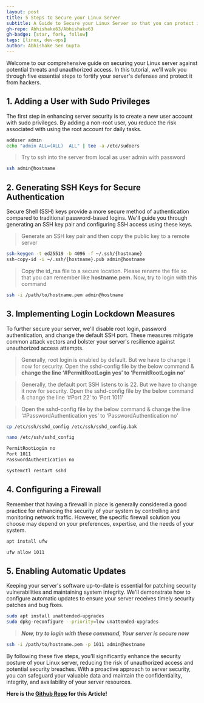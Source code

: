 ```yaml
---
layout: post
title: 5 Steps to Secure your Linux Server
subtitle: A Guide to Secure your Linux Server so that you can protect it from Hackers
gh-repo: Abhishake63/Abhishake63
gh-badge: [star, fork, follow]
tags: [linux, dev-ops]
author: Abhishake Sen Gupta
---
```


Welcome to our comprehensive guide on securing your Linux server against potential threats and unauthorized access. In this tutorial, we'll walk you through five essential steps to fortify your server's defenses and protect it from hackers.

## 1. **Adding a User with Sudo Privileges**

The first step in enhancing server security is to create a new user account with sudo privileges. By adding a non-root user, you reduce the risk associated with using the root account for daily tasks.

```bash
adduser admin
echo "admin ALL=(ALL)  ALL" | tee -a /etc/sudoers
```

> Try to ssh into the server from local as user admin with password
>

```bash
ssh admin@hostname
```

## 2. **Generating SSH Keys for Secure Authentication**

Secure Shell (SSH) keys provide a more secure method of authentication compared to traditional password-based logins. We'll guide you through generating an SSH key pair and configuring SSH access using these keys.

> Generate an SSH key pair and then copy the public key to a remote server
>

```bash
ssh-keygen -t ed25519 -b 4096 -f ~/.ssh/{hostname}
ssh-copy-id -i ~/.ssh/{hostname}.pub admin@hostname
```

> Copy the id_rsa file to a secure location. Please rename the file so that you can remember like **hostname.pem.** Now, try to login with this command
>

```bash
ssh -i /path/to/hostname.pem admin@hostname
```

## 3. **Implementing Login Lockdown Measures**

To further secure your server, we'll disable root login, password authentication, and change the default SSH port. These measures mitigate common attack vectors and bolster your server's resilience against unauthorized access attempts.

> Generally, root login is enabled by default. But we have to change it now for security. Open the sshd-config file by the below command & **change the line ‘#PermitRootLogin yes’ to ‘PermitRootLogin no’**
>

> Generally, the default port SSH listens to is 22. But we have to change it now for security. Open the sshd-config file by the below command & change the line ‘#Port 22’ to ‘Port 1011’
>

> Open the sshd-config file by the below command & change the line ‘#PasswordAuthentication yes’ to ‘PasswordAuthentication no’
>

```bash
cp /etc/ssh/sshd_config /etc/ssh/sshd_config.bak

nano /etc/ssh/sshd_config

PermitRootLogin no
Port 1011
PasswordAuthentication no

systemctl restart sshd
```

## 4. **Configuring a Firewall**

Remember that having a firewall in place is generally considered a good practice for enhancing the security of your system by controlling and monitoring network traffic. However, the specific firewall solution you choose may depend on your preferences, expertise, and the needs of your system.

```bash
apt install ufw

ufw allow 1011
```

## 5. **Enabling** Automatic Updates

Keeping your server's software up-to-date is essential for patching security vulnerabilities and maintaining system integrity. We'll demonstrate how to configure automatic updates to ensure your server receives timely security patches and bug fixes.

```bash
sudo apt install unattended-upgrades
sudo dpkg-reconfigure --priority=low unattended-upgrades
```

> ***Now, try to login with these command, Your server is secure now***
>

```bash
ssh -i /path/to/hostname.pem -p 1011 admin@hostname
```

By following these five steps, you'll significantly enhance the security posture of your Linux server, reducing the risk of unauthorized access and potential security breaches. With a proactive approach to server security, you can safeguard your valuable data and maintain the confidentiality, integrity, and availability of your server resources.

**Here is the [Github Repo](https://github.com/Abhishake63/abhishake-guides) for this Article!**